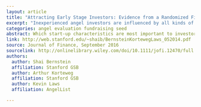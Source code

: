 ```yaml
---
layout: article
title: "Attracting Early Stage Investors: Evidence from a Randomized Field Experiment"
excerpt: "Inexperienced angel investors are influenced by all kinds of information about a startup, but more experienced investors only care about the founding team."
categories: angel evaluation fundraising seed
abstract: Which start-up characteristics are most important to investors in early-stage firms? This paper uses a randomized field experiment involving 4,500 active, early stage investors. The experiment takes place on AngelList, an online platform that matches investors with start-ups seeking capital. The experiment randomizes investors’ information sets on start-up characteristics through the use of nearly 17,000 emails. The average investor responds strongly to information about the founding team, but not to information about either firm traction or existing lead investors. This is in contrast to the least experienced investors, who respond to all categories of information. Our results suggest that information about human assets is causally important for the funding of early-stage firms.
link: http://web.stanford.edu/~shaib/BernsteinKortewegLaws_052014.pdf
source: Journal of Finance, September 2016
sourcelink: http://onlinelibrary.wiley.com/doi/10.1111/jofi.12470/full
authors: 
  author: Shai Bernstein
  affiliation: Stanford GSB
  author: Arthur Korteweg
  affiliation: Stanford GSB
  author: Kevin Laws
  affiliation: AngelList

---
```

